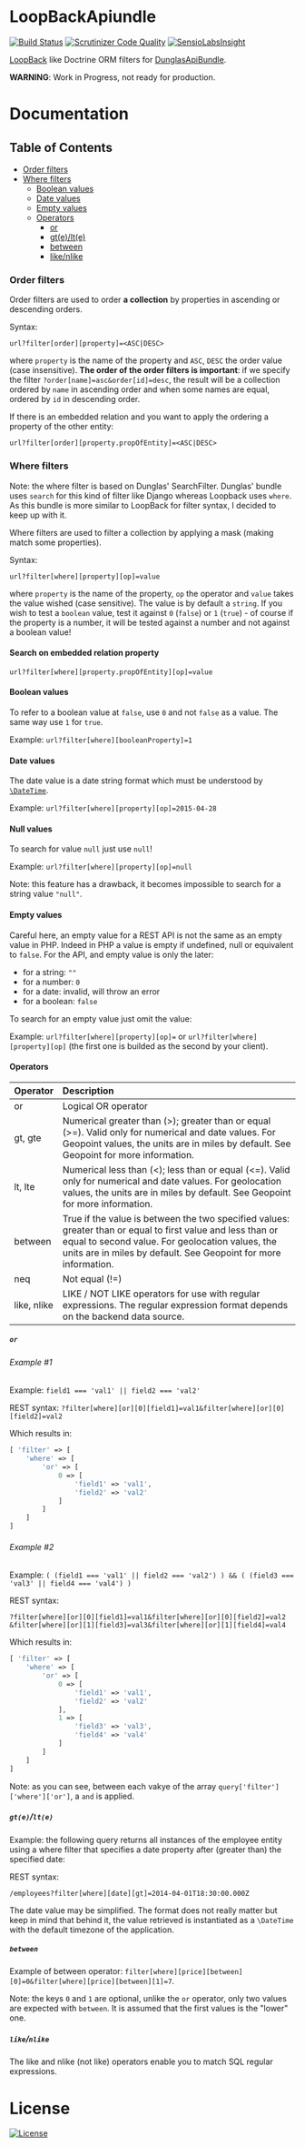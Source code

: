 # LoopBackApiundle

[![Build Status](https://travis-ci.org/theofidry/LoopBackApiBundle.svg?branch=master)](https://travis-ci.org/theofidry/LoopBackApiBundle) [![Scrutinizer Code Quality](https://scrutinizer-ci.com/g/theofidry/LoopBackApiBundle/badges/quality-score.png?b=master)](https://scrutinizer-ci.com/g/theofidry/LoopBackApiBundle/?branch=master) [![SensioLabsInsight](https://insight.sensiolabs.com/projects/e7cbcdb9-f024-43e0-b7ba-7a002949aa98/big.png)](https://insight.sensiolabs.com/projects/e7cbcdb9-f024-43e0-b7ba-7a002949aa98)

[LoopBack](http://loopback.io/) like Doctrine ORM filters for [DunglasApiBundle](https://github.com/dunglas/DunglasApiBundle).

**WARNING**: Work in Progress, not ready for production.

# Documentation

## Table of Contents

* [Order filters](#order-filters)
* [Where filters](#where-filters)
  * [Boolean values](#boolean-values)
  * [Date values](#date-values)
  * [Empty values](#empty-values)
  * [Operators](#operators)
    * [or](#or)
    * [gt(e)/lt(e)](#gtelte)
    * [between](#between)
    * [like/nlike](#likenlike)

### Order filters

Order filters are used to order **a collection** by properties in ascending or descending orders.

Syntax:
```
url?filter[order][property]=<ASC|DESC>
```

where `property` is the name of the property and `ASC`, `DESC` the order value (case insensitive). **The order of the order filters is important**: if we specify the filter `?order[name]=asc&order[id]=desc`, the result will be a collection ordered by `name` in ascending order and when some names are equal, ordered by `id` in descending order.

If there is an embedded relation and you want to apply the ordering a property of the other entity:

```
url?filter[order][property.propOfEntity]=<ASC|DESC>
```

### Where filters

Note: the where filter is based on Dunglas' SearchFilter. Dunglas' bundle uses `search` for this kind of filter like Django whereas Loopback uses `where`. As this bundle is more similar to LoopBack for filter syntax, I decided to keep up with it.

Where filters are used to filter a collection by applying a mask (making match some properties).

Syntax:
```
url?filter[where][property][op]=value
```

where `property` is the name of the property, `op` the operator and `value` takes the value wished (case sensitive). The value is by default a `string`. If you wish to test a `boolean` value, test it against `0` (`false`) or `1` (`true`) - of course if the property is a number, it will be tested against a number and not against a boolean value!

#### Search on embedded relation property

```
url?filter[where][property.propOfEntity][op]=value
```

#### Boolean values

To refer to a boolean value at `false`, use `0` and not `false` as a value. The same way use `1` for `true`.

Example: `url?filter[where][booleanProperty]=1`

#### Date values

The date value is a date string format which must be understood by [`\DateTime`](http://php.net/manual/fr/datetime.construct.php).

Example: `url?filter[where][property][op]=2015-04-28`

#### Null values

To search for value `null` just use `null`!

Example: `url?filter[where][property][op]=null`

Note: this feature has a drawback, it becomes impossible to search for a string value `"null"`.

#### Empty values

Careful here, an empty value for a REST API is not the same as an empty value in PHP. Indeed in PHP a value is empty if undefined, null or equivalent to `false`. For the API, and empty value is only the later:
* for a string: `""`
* for a number: `0`
* for a date: invalid, will throw an error
* for a boolean: `false`

To search for an empty value just omit the value:

Example: `url?filter[where][property][op]=` or `url?filter[where][property][op]` (the first one is builded as the second by your client).

#### Operators

| Operator | Description |
|----------|:-------------|
| or | Logical OR operator |
| gt, gte | Numerical greater than (>); greater than or equal (>=). Valid only for numerical and date values. For Geopoint values, the units are in miles by default. See Geopoint for more information. |
| lt, lte | Numerical less than (<); less than or equal (<=). Valid only for numerical and date values. For geolocation values, the units are in miles by default. See Geopoint for more information. |
| between | True if the value is between the two specified values: greater than or equal to first value and less than or equal to second value. For geolocation values, the units are in miles by default. See Geopoint for more information. |
| neq | Not equal (!=) |
| like, nlike | LIKE / NOT LIKE operators for use with regular expressions. The regular expression format depends on the backend data source. |

##### `or`

###### Example #1

Example: `field1 === 'val1' || field2 === 'val2'`

REST syntax: `?filter[where][or][0][field1]=val1&filter[where][or][0][field2]=val2`


Which results in:

```php
[ 'filter' => [
    'where' => [
        'or' => [
            0 => [
                'field1' => 'val1',
                'field2' => 'val2'
            ]
        ]
    ]
]
```

###### Example #2

Example: `( (field1 === 'val1' || field2 === 'val2') ) && ( (field3 === 'val3' || field4 === 'val4') )`

REST syntax:

```
?filter[where][or][0][field1]=val1&filter[where][or][0][field2]=val2
&filter[where][or][1][field3]=val3&filter[where][or][1][field4]=val4
```

Which results in:

```php
[ 'filter' => [
    'where' => [
        'or' => [
            0 => [
                'field1' => 'val1',
                'field2' => 'val2'
            ],
            1 => [
                'field3' => 'val3',
                'field4' => 'val4'
            ]
        ]
    ]
]
```

Note: as you can see, between each vakye of the array `query['filter']['where']['or']`, a `and` is applied.

##### `gt(e)`/`lt(e)`

Example: the following query returns all instances of the employee entity using a where filter that specifies a date property after (greater than) the specified date:

REST syntax:

`/employees?filter[where][date][gt]=2014-04-01T18:30:00.000Z`

The date value may be simplified. The format does not really matter but keep in mind that behind it, the value retrieved is instantiated as a `\DateTime` with the default timezone of the application.

##### `between`

Example of between operator: `filter[where][price][between][0]=0&filter[where][price][between][1]=7`.

Note: the keys `0` and `1` are optional, unlike the `or` operator, only two values are expected with `between`. It is
 assumed that the first values is the "lower" one.

##### `like`/`nlike`

The like and nlike (not like) operators enable you to match SQL regular expressions.

[1]: https://github.com/dunglas/DunglasApiBundle

# License

[![License](https://img.shields.io/packagist/l/doctrine/orm.svg?style=flat-square)](https://github.com/theofidry/LoopBackApiBundle/edit/master/LICENSE)
